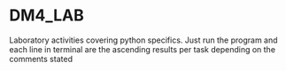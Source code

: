 # DM4_LAB
Laboratory activities covering python specifics.
Just run the program and each line in terminal are the ascending results per task depending on the comments stated
